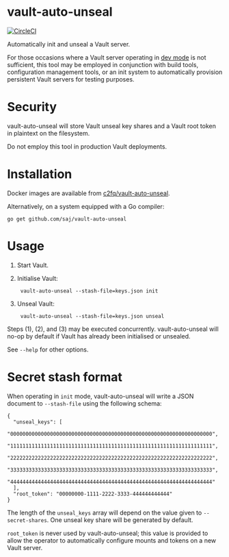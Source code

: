 # vault-auto-unseal

[![CircleCI](https://circleci.com/gh/saj/vault-auto-unseal/tree/master.svg?style=svg&circle-token=f0164b373e028d3daadeec4500d8e4747e51f07d)](https://circleci.com/gh/saj/vault-auto-unseal/tree/master)

Automatically init and unseal a Vault server.

For those occasions where a Vault server operating in [dev mode][vault-dev-mode]
is not sufficient, this tool may be employed in conjunction with build tools,
configuration management tools, or an init system to automatically provision
persistent Vault servers for testing purposes.

[vault-dev-mode]: https://www.vaultproject.io/docs/concepts/dev-server.html


# Security

vault-auto-unseal will store Vault unseal key shares and a Vault root token in
plaintext on the filesystem.

Do not employ this tool in production Vault deployments.


# Installation

Docker images are available from [c2fq/vault-auto-unseal][dh-repo].

Alternatively, on a system equipped with a Go compiler:

    go get github.com/saj/vault-auto-unseal

[dh-repo]: https://hub.docker.com/r/c2fq/vault-auto-unseal/


# Usage

1. Start Vault.

2. Initialise Vault:

        vault-auto-unseal --stash-file=keys.json init

3. Unseal Vault:

        vault-auto-unseal --stash-file=keys.json unseal

Steps (1), (2), and (3) may be executed concurrently.  vault-auto-unseal will
no-op by default if Vault has already been initialised or unsealed.

See `--help` for other options.


# Secret stash format

When operating in `init` mode, vault-auto-unseal will write a JSON document to
`--stash-file` using the following schema:

    {
      "unseal_keys": [
    	"000000000000000000000000000000000000000000000000000000000000000000",
    	"111111111111111111111111111111111111111111111111111111111111111111",
    	"222222222222222222222222222222222222222222222222222222222222222222",
    	"333333333333333333333333333333333333333333333333333333333333333333",
    	"444444444444444444444444444444444444444444444444444444444444444444"
      ],
      "root_token": "00000000-1111-2222-3333-444444444444"
    }

The length of the `unseal_keys` array will depend on the value given to
`--secret-shares`.  One unseal key share will be generated by default.

`root_token` is never used by vault-auto-unseal; this value is provided to allow
the operator to automatically configure mounts and tokens on a new Vault server.
